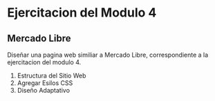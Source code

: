 # Ejercitacion del Modulo 4

## Mercado Libre
Diseñar una pagina web similiar a Mercado Libre, correspondiente a la ejercitacion del modulo 4.
1. Estructura del Sitio Web
2. Agregar Esilos CSS
3. Diseño Adaptativo